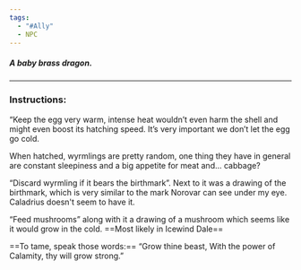 ```yaml
---
tags:
  - "#Ally"
  - NPC
---
```

##### A baby brass dragon.
---

### Instructions:

“Keep the egg very warm, intense heat wouldn’t even harm the shell and might even boost its hatching speed. It’s very important we don’t let the egg go cold.

When hatched, wyrmlings are pretty random, one thing they have in general are constant sleepiness and a big appetite for meat and… cabbage?

“Discard wyrmling if it bears the birthmark”. Next to it was a drawing of the birthmark, which is very similar to the mark Norovar can see under my eye. Caladrius doesn't seem to have it.

“Feed mushrooms” along with it a drawing of a mushroom which seems like it would grow in the cold. ==Most likely in Icewind Dale==

==To tame, speak those words:== “Grow thine beast, With the power of Calamity, thy will grow strong.”

